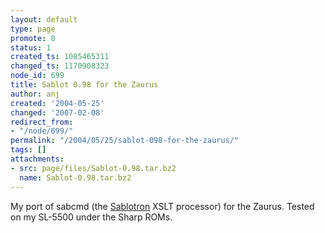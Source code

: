 ```yaml
---
layout: default
type: page
promote: 0
status: 1
created_ts: 1085465311
changed_ts: 1170908323
node_id: 699
title: Sablot 0.98 for the Zaurus
author: anj
created: '2004-05-25'
changed: '2007-02-08'
redirect_from:
- "/node/699/"
permalink: "/2004/05/25/sablot-098-for-the-zaurus/"
tags: []
attachments:
- src: page/files/Sablot-0.98.tar.bz2
  name: Sablot-0.98.tar.bz2
---
```

My port of sabcmd (the [Sablotron](http://www.gingerall.com/charlie/ga/xml/p_sab.xml) XSLT processor) for the Zaurus.  Tested on my SL-5500 under the Sharp ROMs.
